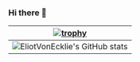 ### Hi there 👋

<!--
**EliotVonEcklie/EliotVonEcklie** is a ✨ _special_ ✨ repository because its `README.md` (this file) appears on your GitHub profile.

Here are some ideas to get you started:

- 🔭 I’m currently working on ...
- 🌱 I’m currently learning ...
- 👯 I’m looking to collaborate on ...
- 🤔 I’m looking for help with ...
- 💬 Ask me about ...
- 📫 How to reach me: ...
- 😄 Pronouns: ...
- ⚡ Fun fact: ...
-->

|[![trophy](https://github-profile-trophy.vercel.app/?username=eliotvonecklie&theme=nord&row=3&column=3)](https://github.com/ryo-ma/github-profile-trophy)|
|:-:|
|![EliotVonEcklie's GitHub stats](https://github-readme-stats.vercel.app/api?username=eliotvonecklie&show_icons=true&theme=nord)|
